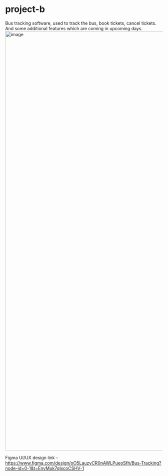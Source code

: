 # project-b

Bus tracking software, used to track the bus, book tickets, cancel tickets. And some additional features which are coming in upcoming days. 
<img width="1338" alt="image" src="https://github.com/user-attachments/assets/ad7bd56e-8b14-4f9a-a1c9-dea9c0ecee1b">


Figma UI/UX design link - https://www.figma.com/design/oO5LauzyCR0nAWLPueoSfh/Bus-Tracking?node-id=0-1&t=EnvMuk7qIxcoCSHV-1 
